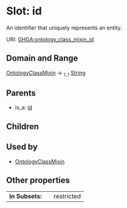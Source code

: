 
# Slot: id


An identifier that uniquely represents an entity.

URI: [GHGA:ontology_class_mixin_id](https://w3id.org/GHGA/ontology_class_mixin_id)


## Domain and Range

[OntologyClassMixin](OntologyClassMixin.md) &#8594;  <sub>1..1</sub> [String](types/String.md)

## Parents

 *  is_a: [id](id.md)

## Children


## Used by

 * [OntologyClassMixin](OntologyClassMixin.md)

## Other properties

|  |  |  |
| --- | --- | --- |
| **In Subsets:** | | restricted |

